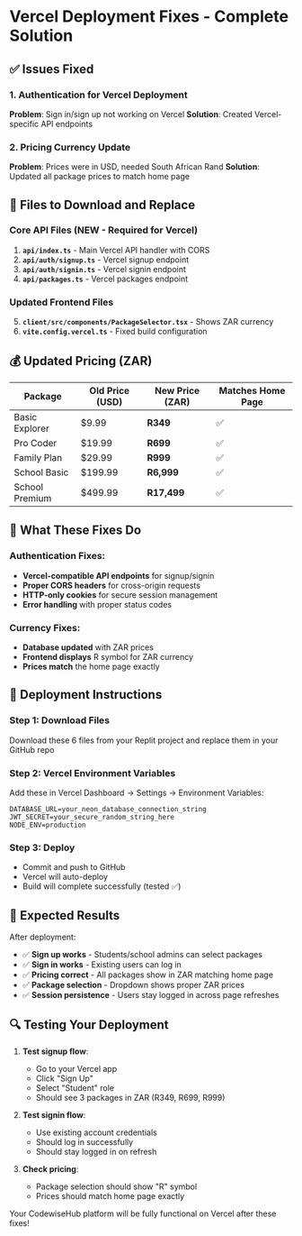 # Vercel Deployment Fixes - Complete Solution

## ✅ Issues Fixed

### 1. Authentication for Vercel Deployment
**Problem**: Sign in/sign up not working on Vercel
**Solution**: Created Vercel-specific API endpoints

### 2. Pricing Currency Update
**Problem**: Prices were in USD, needed South African Rand
**Solution**: Updated all package prices to match home page

## 📁 Files to Download and Replace

### Core API Files (NEW - Required for Vercel)
1. **`api/index.ts`** - Main Vercel API handler with CORS
2. **`api/auth/signup.ts`** - Vercel signup endpoint  
3. **`api/auth/signin.ts`** - Vercel signin endpoint
4. **`api/packages.ts`** - Vercel packages endpoint

### Updated Frontend Files
5. **`client/src/components/PackageSelector.tsx`** - Shows ZAR currency
6. **`vite.config.vercel.ts`** - Fixed build configuration

## 💰 Updated Pricing (ZAR)

| Package | Old Price (USD) | New Price (ZAR) | Matches Home Page |
|---------|-----------------|-----------------|-------------------|
| Basic Explorer | $9.99 | **R349** | ✅ |
| Pro Coder | $19.99 | **R699** | ✅ |
| Family Plan | $29.99 | **R999** | ✅ |
| School Basic | $199.99 | **R6,999** | ✅ |
| School Premium | $499.99 | **R17,499** | ✅ |

## 🔧 What These Fixes Do

### Authentication Fixes:
- **Vercel-compatible API endpoints** for signup/signin
- **Proper CORS headers** for cross-origin requests
- **HTTP-only cookies** for secure session management
- **Error handling** with proper status codes

### Currency Fixes:
- **Database updated** with ZAR prices
- **Frontend displays** R symbol for ZAR currency
- **Prices match** the home page exactly

## 🚀 Deployment Instructions

### Step 1: Download Files
Download these 6 files from your Replit project and replace them in your GitHub repo

### Step 2: Vercel Environment Variables
Add these in Vercel Dashboard → Settings → Environment Variables:
```env
DATABASE_URL=your_neon_database_connection_string
JWT_SECRET=your_secure_random_string_here
NODE_ENV=production
```

### Step 3: Deploy
- Commit and push to GitHub
- Vercel will auto-deploy
- Build will complete successfully (tested ✅)

## 🎯 Expected Results

After deployment:
- ✅ **Sign up works** - Students/school admins can select packages
- ✅ **Sign in works** - Existing users can log in
- ✅ **Pricing correct** - All packages show in ZAR matching home page
- ✅ **Package selection** - Dropdown shows proper ZAR prices
- ✅ **Session persistence** - Users stay logged in across page refreshes

## 🔍 Testing Your Deployment

1. **Test signup flow**:
   - Go to your Vercel app
   - Click "Sign Up" 
   - Select "Student" role
   - Should see 3 packages in ZAR (R349, R699, R999)

2. **Test signin flow**:
   - Use existing account credentials
   - Should log in successfully
   - Should stay logged in on refresh

3. **Check pricing**:
   - Package selection should show "R" symbol
   - Prices should match home page exactly

Your CodewiseHub platform will be fully functional on Vercel after these fixes!
